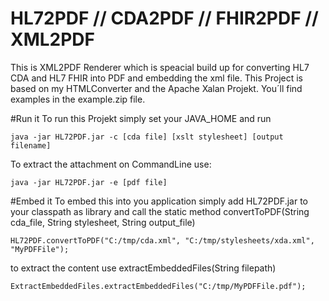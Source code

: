 # HL72PDF // CDA2PDF // FHIR2PDF // XML2PDF

This is XML2PDF Renderer which is speacial build up for converting HL7 CDA and HL7 FHIR into PDF and embedding the xml file.
This Project is based on my HTMLConverter and the Apache Xalan Projekt.
You´ll find examples in the example.zip file.

#Run it
To run this Projekt simply set your JAVA_HOME and run
```
java -jar HL72PDF.jar -c [cda file] [xslt stylesheet] [output filename]
```
To extract the attachment on CommandLine use:
```
java -jar HL72PDF.jar -e [pdf file]
```
#Embed it
To embed this into you application simply add HL72PDF.jar to your classpath as library and call the static method convertToPDF(String cda_file, String stylesheet, String output_file)
```
HL72PDF.convertToPDF("C:/tmp/cda.xml", "C:/tmp/stylesheets/xda.xml", "MyPDFFile");
```

to extract the content use extractEmbeddedFiles(String filepath)
```
ExtractEmbeddedFiles.extractEmbeddedFiles("C:/tmp/MyPDFFile.pdf");
```
